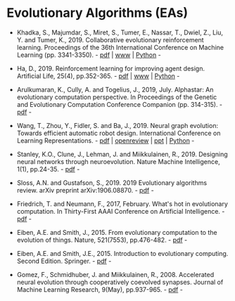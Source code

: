 # Evolutionary Algorithms (EAs)

* Khadka, S., Majumdar, S., Miret, S., Tumer, E., Nassar, T., Dwiel, Z., Liu, Y. and Tumer, K., 2019. Collaborative evolutionary reinforcement learning. Proceedings of the 36th International Conference on Machine Learning (pp. 3341-3350). - [pdf](http://proceedings.mlr.press/v97/khadka19a/khadka19a.pdf) | [www](http://proceedings.mlr.press/v97/khadka19a.html) | [Python](https://github.com/IntelAI/cerl) -

* Ha, D., 2019. Reinforcement learning for improving agent design. Artificial Life, 25(4), pp.352-365. - [pdf](https://www.mitpressjournals.org/doi/pdf/10.1162/artl_a_00301) | [www](https://designrl.github.io) | [Python](https://github.com/hardmaru/astool) -

* Arulkumaran, K., Cully, A. and Togelius, J., 2019, July. Alphastar: An evolutionary computation perspective. In Proceedings of the Genetic and Evolutionary Computation Conference Companion (pp. 314-315). - [pdf](https://dl.acm.org/doi/abs/10.1145/3319619.3321894) -

* Wang, T., Zhou, Y., Fidler, S. and Ba, J., 2019. Neural graph evolution: Towards efficient automatic robot design. International Conference on Learning Representations. - [pdf](https://arxiv.org/pdf/1906.05370.pdf) | [openreview](https://openreview.net/forum?id=BkgWHnR5tm) | [ppt](http://www.cs.toronto.edu/~henryzhou/NGE_website/) | [Python](https://github.com/WilsonWangTHU/neural_graph_evolution) -

* Stanley, K.O., Clune, J., Lehman, J. and Miikkulainen, R., 2019. Designing neural networks through neuroevolution. Nature Machine Intelligence, 1(1), pp.24-35. - [pdf](https://www.nature.com/articles/s42256-018-0006-z) -

* Sloss, A.N. and Gustafson, S., 2019. 2019 Evolutionary algorithms review. arXiv preprint arXiv:1906.08870. - [pdf](https://arxiv.org/pdf/1906.08870.pdf) -

* Friedrich, T. and Neumann, F., 2017, February. What's hot in evolutionary computation. In Thirty-First AAAI Conference on Artificial Intelligence. - [pdf](https://aaai.org/ocs/index.php/AAAI/AAAI17/paper/view/14809/14019) - 

* Eiben, A.E. and Smith, J., 2015. From evolutionary computation to the evolution of things. Nature, 521(7553), pp.476-482. - [pdf](https://www.nature.com/articles/nature14544) -

* Eiben, A.E. and Smith, J.E., 2015. Introduction to evolutionary computing. Second Edition. Springer. - [pdf](https://link.springer.com/book/10.1007/978-3-662-44874-8) -

* Gomez, F., Schmidhuber, J. and Miikkulainen, R., 2008. Accelerated neural evolution through cooperatively coevolved synapses. Journal of Machine Learning Research, 9(May), pp.937-965. - [pdf](http://www.jmlr.org/papers/volume9/gomez08a/gomez08a.pdf) -
